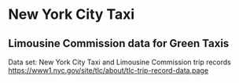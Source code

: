 # New York City Taxi 
## Limousine Commission data for Green Taxis

Data set: New York City Taxi and Limousine Commission trip records https://www1.nyc.gov/site/tlc/about/tlc-trip-record-data.page
